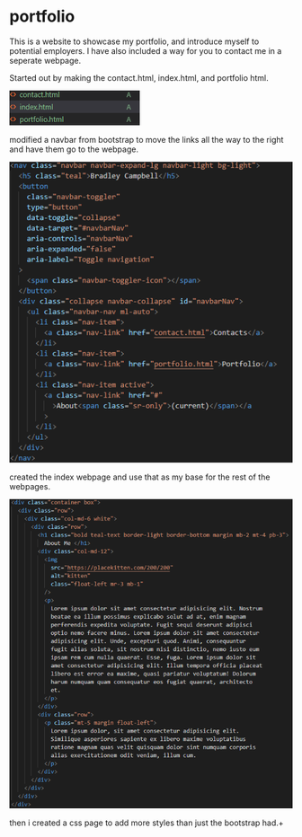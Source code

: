 # portfolio

This is a website to showcase my portfolio, and introduce myself to potential employers. I have also included a way for you to contact me in a seperate webpage.

Started out by making the contact.html, index.html, and portfolio html. 

![image](\assets\images\webpages.png)

modified a navbar from bootstrap to move the links all the way to the right and have them go to the webpage.

![image](\assets\images\navbar.png)

created the index webpage and use that as my base for the rest of the webpages. 

![image](\assets\images\index.png)

then i created a css page to add more styles than just the bootstrap had.+




